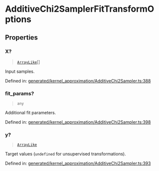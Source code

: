 # AdditiveChi2SamplerFitTransformOptions

## Properties

### X?

> [`ArrayLike`](../types/ArrayLike.md)[]

Input samples.

Defined in:  [generated/kernel\_approximation/AdditiveChi2Sampler.ts:388](https://github.com/transitive-bullshit/scikit-learn-ts/blob/122b3c0/packages/sklearn/src/generated/kernel_approximation/AdditiveChi2Sampler.ts#L388)

### fit\_params?

> `any`

Additional fit parameters.

Defined in:  [generated/kernel\_approximation/AdditiveChi2Sampler.ts:398](https://github.com/transitive-bullshit/scikit-learn-ts/blob/122b3c0/packages/sklearn/src/generated/kernel_approximation/AdditiveChi2Sampler.ts#L398)

### y?

> [`ArrayLike`](../types/ArrayLike.md)

Target values (`undefined` for unsupervised transformations).

Defined in:  [generated/kernel\_approximation/AdditiveChi2Sampler.ts:393](https://github.com/transitive-bullshit/scikit-learn-ts/blob/122b3c0/packages/sklearn/src/generated/kernel_approximation/AdditiveChi2Sampler.ts#L393)
